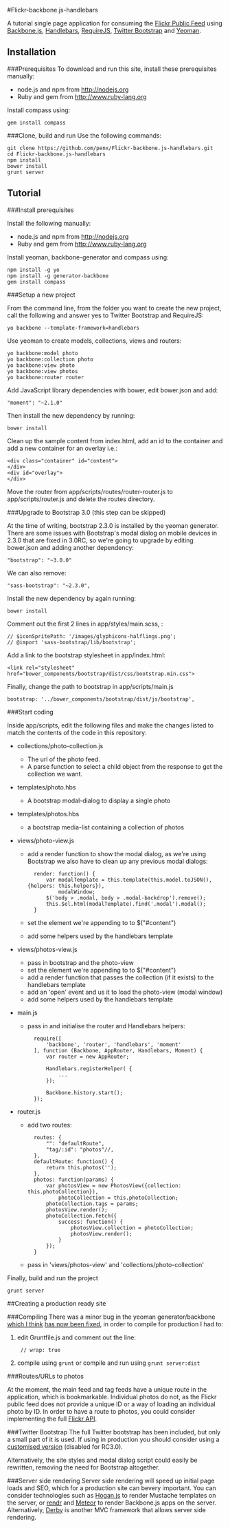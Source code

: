 #Flickr-backbone.js-handlebars

A tutorial single page application for consuming the [Flickr Public Feed](http://www.flickr.com/services/feeds/docs/photos_public/) using [Backbone.js](http://backbonejs.org), [Handlebars](http://handlebarsjs.com), [RequireJS](http://requirejs.org), [Twitter Bootstrap](http://getbootstrap.com) and [Yeoman](http://yeoman.io).

## Installation

###Prerequisites
To download and run this site, install these prerequisites manually:

- node.js and npm from http://nodejs.org
- Ruby and gem from http://www.ruby-lang.org

Install compass using:

	gem install compass

###Clone, build and run
Use the following commands:

	git clone https://github.com/penx/Flickr-backbone.js-handlebars.git
	cd Flickr-backbone.js-handlebars
	npm install
	bower install
	grunt server

## Tutorial

###Install prerequisites

Install the following manually:

- node.js and npm from http://nodejs.org
- Ruby and gem from http://www.ruby-lang.org

Install yeoman, backbone-generator and compass using:

	npm install -g yo
	npm install -g generator-backbone
	gem install compass

###Setup a new project

From the command line, from the folder you want to create the new project, call the following and answer yes to Twitter Bootstrap and RequireJS:

	yo backbone --template-framework=handlebars

Use yeoman to create models, collections, views and routers:

	yo backbone:model photo
	yo backbone:collection photo
	yo backbone:view photo
	yo backbone:view photos
	yo backbone:router router

Add JavaScript library dependencies with bower, edit bower.json and add:

    "moment": "~2.1.0"

Then install the new dependency by running:

	bower install

Clean up the sample content from index.html, add an id to the container and add a new container for an overlay i.e.:

	<div class="container" id="content">
	</div>
    <div id="overlay">
    </div>

Move the router from app/scripts/routes/router-router.js to app/scripts/router.js and delete the routes directory.


###Upgrade to Bootstrap 3.0
(this step can be skipped)

At the time of writing, bootstrap 2.3.0 is installed by the yeoman generator. There are some issues with Bootstrap's modal dialog on mobile devices in 2.3.0 that are fixed in 3.0RC, so we're going to upgrade by editing bower.json and adding another dependency:

    "bootstrap": "~3.0.0"

We can also remove:

    "sass-bootstrap": "~2.3.0",

Install the new dependency by again running:

	bower install

Comment out the first 2 lines in app/styles/main.scss, :

	// $iconSpritePath: '/images/glyphicons-halflings.png';
	// @import 'sass-bootstrap/lib/bootstrap';

Add a link to the bootstrap stylesheet in app/index.html:

    <link rel="stylesheet" href="bower_components/bootstrap/dist/css/bootstrap.min.css">

Finally, change the path to bootstrap in app/scripts/main.js 

    bootstrap: '../bower_components/bootstrap/dist/js/bootstrap',


###Start coding

Inside app/scripts, edit the following files and make the changes listed to match the contents of the code in this repository:

* collections/photo-collection.js

	- The url of the photo feed.
	- A parse function to select a child object from the response to get the collection we want.

* templates/photo.hbs

	- A bootstrap modal-dialog to display a single photo

* templates/photos.hbs

	- a bootstrap media-list containing a collection of photos

* views/photo-view.js

	- add a render function to show the modal dialog, as we're using Bootstrap we also have to clean up any previous modal dialogs:

			render: function() {
	        	var modalTemplate = this.template(this.model.toJSON(), {helpers: this.helpers}),
		        	modalWindow;
		        $('body > .modal, body > .modal-backdrop').remove();
	        	this.$el.html(modalTemplate).find('.modal').modal();
	        }

	- set the element we're appending to to $("#content")
	- add some helpers used by the handlebars template 

* views/photos-view.js

	- pass in bootstrap and the photo-view
	- set the element we're appending to to $("#content")
	- add a render function that passes the collection (if it exists) to the handlebars template
	- add an 'open' event and us it to load the photo-view (modal window)
	- add some helpers used by the handlebars template 

* main.js

	- pass in and initialise the router and Handlebars helpers:

			require([
			    'backbone', 'router', 'handlebars', 'moment'
			], function (Backbone, AppRouter, Handlebars, Moment) {
			    var router = new AppRouter;

			    Handlebars.registerHelper( {
			    	...
			    });

			    Backbone.history.start();
			});

* router.js
	- add two routes:

			routes: {
			    "": "defaultRoute",
			    "tag/:id": "photos"//,
			},
			defaultRoute: function() {
			    return this.photos('');
			},
			photos: function(params) {
			    var photosView = new PhotosView({collection: this.photoCollection}),
			        photoCollection = this.photoCollection;
			    photoCollection.tags = params;
	            photosView.render();
			    photoCollection.fetch({
			        success: function() {
			            photosView.collection = photoCollection;
			            photosView.render();
			        }
			    });
			}

    - pass in 'views/photos-view' and 'collections/photo-collection'

Finally, build and run the project

	grunt server

##Creating a production ready site

###Compiling
There was a minor bug in the yeoman generator/backbone [which I think](https://github.com/yeoman/generator-backbone/issues/112) [has now been fixed](https://github.com/yeoman/generator-backbone/commit/2d962e711f8a390a429ddbf224902dfd454eb195), in order to compile for production I had to:

1. edit Gruntfile.js and comment out the line:

		// wrap: true

2. compile using `grunt` or compile and run using `grunt server:dist`


###Routes/URLs to photos

At the moment, the main feed and tag feeds have a unique route in the application, which is bookmarkable. Individual photos do not, as the Flickr public feed does not provide a unique ID or a way of loading an individual photo by ID. In order to have a route to photos, you could consider implementing the full [Flickr API](http://www.flickr.com/services/api/).

###Twitter Bootstrap
The full Twitter bootstrap has been included, but only a small part of it is used. If using in production you should consider using a [customised version](http://getbootstrap.com/customize/) (disabled for RC3.0).

Alternatively, the site styles and modal dialog script could easily be rewritten, removing the need for Bootstrap altogether.

###Server side rendering
Server side rendering will speed up initial page loads and SEO, which for a production site can bevery important. You can consider technologies such as [Hogan.js](http://twitter.github.io/hogan.js/) to render Mustache templates on the server, or [rendr](https://github.com/airbnb/rendr) and [Meteor](http://www.meteor.com) to render Backbone.js apps on the server. Alternatively, [Derby](http://derbyjs.com) is another MVC framework that allows server side rendering.
